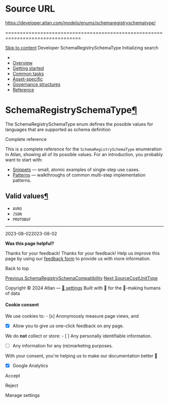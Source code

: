 # Source URL
https://developer.atlan.com/models/enums/schemaregistryschematype/

================================================================================

<!--
canonical: https://developer.atlan.com/models/enums/schemaregistryschematype/
meta-content-security-policy: object-src 'none'; base-uri 'self'; manifest-src 'self'; media-src 'self';
meta-description: Dear Developers
meta-generator: mkdocs-1.6.1, mkdocs-material-9.6.14
meta-og-description: Dear Developers
meta-og-image: https://developer.atlan.com/assets/images/social/models/enums/schemaregistryschematype.png
meta-og-image-height: 630
meta-og-image-type: image/png
meta-og-image-width: 1200
meta-og-title: SchemaRegistrySchemaType - Developer
meta-og-type: website
meta-og-url: https://developer.atlan.com/models/enums/schemaregistryschematype/
meta-twitter:card: summary_large_image
meta-twitter:description: Dear Developers
meta-twitter:image: https://developer.atlan.com/assets/images/social/models/enums/schemaregistryschematype.png
meta-twitter:title: SchemaRegistrySchemaType - Developer
meta-viewport: width=device-width,initial-scale=1
title: SchemaRegistrySchemaType - Developer
-->

[Skip to content](#schemaregistryschematype) Developer SchemaRegistrySchemaType Initializing search 

* 
* [Overview](../../..)
* [Getting started](../../../getting-started/)
* [Common tasks](../../../snippets/)
* [Asset\-specific](../../../patterns/)
* [Governance structures](../../../governance/)
* [Reference](../../../reference/)

SchemaRegistrySchemaType[¶](#schemaregistryschematype "Permanent link")
=======================================================================

The SchemaRegistrySchemaType enum defines the possible values for languages that are supported as schema definition

Complete reference

This is a complete reference for the `SchemaRegistrySchemaType` enumeration in Atlan, showing all of its possible values. For an introduction, you probably want to start with:

* [Snippets](../../../snippets/) — small, atomic examples of single\-step use cases.
* [Patterns](../../../patterns/) — walkthroughs of common multi\-step implementation patterns.

Valid values[¶](#valid-values "Permanent link")
-----------------------------------------------

* `AVRO`
* `JSON`
* `PROTOBUF`

---

2023\-08\-022023\-08\-02

**Was this page helpful?**

Thanks for your feedback! Thanks for your feedback! Help us improve this page by using our [feedback form](https://docs.google.com/forms/d/e/1FAIpQLScfoq7vqEn8S4QvN0ehPp0MRy6WYK5x-okJDqD69lHgoPPWtg/viewform?usp=pp_url&entry.1800719315=/models/enums/schemaregistryschematype/) to provide us with more information. 

Back to top

[Previous SchemaRegistrySchemaCompatibility](../schemaregistryschemacompatibility/) [Next SourceCostUnitType](../sourcecostunittype/) 

Copyright © 2024 Atlan — [🍪 settings](#__consent) 
Built with 💙 for the 🤖\-making humans of data 

#### Cookie consent

We use cookies to: - [x] Anonymously measure page views, and
- [x] Allow you to give us one\-click feedback on any page.

 We do **not** collect or store: - [ ] Any personally identifiable information.
- [ ] Any information for any (re)marketing purposes.

 With your consent, you're helping us to make our documentation better 💙

- [x] Google Analytics

Accept

Reject

Manage settings

